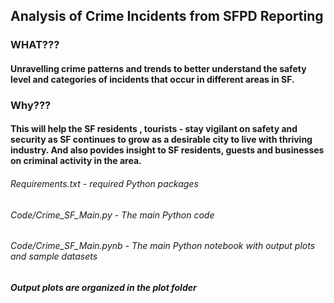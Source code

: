 
## Analysis of Crime Incidents from SFPD Reporting

### WHAT???
#### Unravelling crime patterns and trends to better understand the safety level and categories of incidents that occur in different areas in SF.

### Why???
####  This will help the SF residents , tourists - stay vigilant on safety and security as SF continues to grow as a desirable city to live with thriving industry. And also povides insight to SF residents, guests and businesses on criminal activity in the area.

###### Requirements.txt -  required Python packages
###### Code/Crime_SF_Main.py - The main Python code
###### Code/Crime_SF_Main.pynb - The main Python notebook with output plots and sample datasets
##### Output plots are organized in the plot folder
